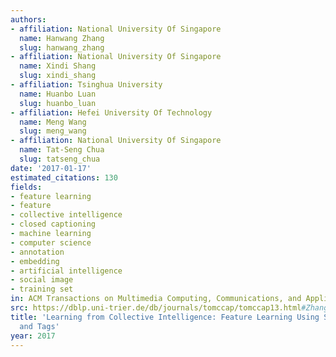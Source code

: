 ```yaml
---
authors:
- affiliation: National University Of Singapore
  name: Hanwang Zhang
  slug: hanwang_zhang
- affiliation: National University Of Singapore
  name: Xindi Shang
  slug: xindi_shang
- affiliation: Tsinghua University
  name: Huanbo Luan
  slug: huanbo_luan
- affiliation: Hefei University Of Technology
  name: Meng Wang
  slug: meng_wang
- affiliation: National University Of Singapore
  name: Tat-Seng Chua
  slug: tatseng_chua
date: '2017-01-17'
estimated_citations: 130
fields:
- feature learning
- feature
- collective intelligence
- closed captioning
- machine learning
- computer science
- annotation
- embedding
- artificial intelligence
- social image
- training set
in: ACM Transactions on Multimedia Computing, Communications, and Applications
src: https://dblp.uni-trier.de/db/journals/tomccap/tomccap13.html#ZhangSLWC16
title: 'Learning from Collective Intelligence: Feature Learning Using Social Images
  and Tags'
year: 2017
---
```

